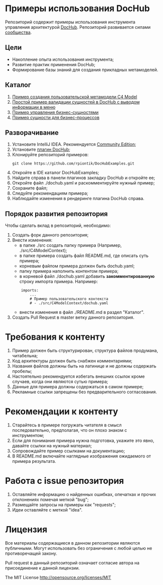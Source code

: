 # Примеры использования DocHub

Репозиторий содержит примеры использования инструмента управления архитектурой 
[DocHub](https://dochub.info/). Репозиторий развивается силами [сообщества](https://t.me/archascode). 

## Цели

* Накопление опыта использования инструмента;
* Развитие практик применения DocHub;
* Формирование базы знаний для создания прикладных метамоделей.

## Каталог

1. [Пример создания пользовательской метамодели C4 Model](src/C4Model)
2. [Простой пример валидации сущностей в DocHub с выводом информации в меню](src/validator_example)
3. [Пример управления бизнес-сущностями](src/business_entity_management)
4. [Пример сущности для бизнес-процессов](src/sequences_entity_example)


## Разворачивание

1. Установите IntelliJ IDEA. Рекомендуется [Community Edition](https://www.jetbrains.com/idea/download/);
2. Установите [плагин DocHub](https://plugins.jetbrains.com/plugin/18518-dochub-architecture-as-code);
3. Клонируйте репозиторий примеров:
   ```
   git clone https://github.com/rpiontik/DocHubExamples.git
   ```
4. Откройте в IDE каталог DocHubExamples;
5. Найдите справа в панели плагинов закладку DocHub и откройте ее;
6. Откройте файл ./dochub.yaml и раскомментируйте нужный пример; 
7. Сохраните файл;
8. Следуйте рекомендациям примера;
9. Наблюдайте изменения в рендеринге плагина DocHub справа.

## Порядок развития репозитория

Чтобы сделать вклад в репозиторий, необходимо: 
1. Создать форк данного репозитория;
2. Внести изменения:
   * в папке ./src создать папку примера (Например, ./src/C4ModelContext);
   * в папке примера создать файл README.md, где описать суть примера;
   * корневым файлом примера должен быть dochub.yaml;
   * папку примера наполнить контентом примера;
   * в корневой файл ./dochub.yaml добавить **закомментированную** строку импорта примера. Например:
    ```
        imports:
            ...
            # Пример пользовательского контекста
            # - ./src/C4ModelContext/dochub.yaml 
    ```
   * внести изменения в файл ./README.md в раздел "Каталог".
3. Создать Pull Request в master ветку данного репозитория.

# Требования к контенту
1. Пример должен быть структурирован, структура файлов продумана, читабельна;
2. Код архитектуры должен быть снабжен комментариями;
3. Названия файлов должны быть на латинице и не должны содержать пробелы;
4. Настоятельно рекомендуется избегать внешних ссылок кроме случаев, когда они являются сутью примера;
5. Данные для примера должны содержаться в самом примере;
6. Рекламные ссылки запрещены без предварительного согласования.

# Рекомендации к контенту
1. Старайтесь в примере погружать читателя в смысл последовательно, предполагая, что он плохо знаком с инструментом;
2. Если для понимания примера нужна подготовка, укажите это явно, давайте ссылки на нужный материал;
3. Сопровождайте пример ссылками на документацию;
4. В README.md включайте наглядные изображения ожидаемого от примера результата.

# Работа с issue репозитория
1. Оставляйте информацию о найденных ошибках, опечатках и прочих отклонениях помечая меткой "bug";
2. Размещайте запросы на примеры как "requests";
3. Идеи оставляйте с меткой "idea".

# Лицензия

Все материалы содержащиеся в данном репозитории являются публичными. Могут использовать без ограничения с любой целью не противоречащей закону. 

Pull request в данный репозиторий означает согласие автора на присоединение к данной лицензии.

The MIT License http://opensource.org/licenses/MIT